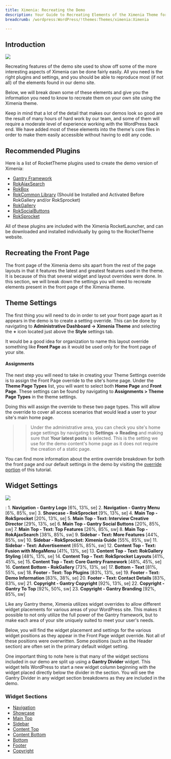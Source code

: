 ```yaml
---
title: Ximenia: Recreating the Demo
description: Your Guide to Recreating Elements of the Ximenia Theme for WordPress
breadcrumb: /wordpress:WordPress/!themes:Themes/ximenia:Ximenia

---
```


Introduction
-----

![][ximenia]

Recreating features of the demo site used to show off some of the more interesting aspects of Ximenia can be done fairly easily. All you need is the right plugins and settings, and you should be able to reproduce most (if not all) of the elements found in our demo site. 

Below, we will break down some of these elements and give you the information you need to know to recreate them on your own site using the Ximenia theme.

Keep in mind that a lot of the detail that makes our demos look so good are the result of many hours of hard work by our team, and some of them will require a moderate level of experience working with the WordPress back end. We have added most of these elements into the theme's core files in order to make them easily accessible without having to edit any code.

Recommended Plugins
-----

Here is a list of RocketTheme plugins used to create the demo version of Ximenia:

* [Gantry Framework][gantry]
* [RokAjaxSearch][rokajaxsearch]
* [RokBox][rokbox]
* [RokCommon Library](http://www.rockettheme.com/wordpress/plugins/rokutilities) (Should be Installed and Activated Before RokGallery and/or RokSprocket)
* [RokGallery][rokgallery]
* [RokSocialButtons][social]
* [RokSprocket][roksprocket]

All of these plugins are included with the Ximenia RocketLauncher, and can be downloaded and installed individually by going to the RocketTheme website.

Recreating the Front Page
-----

The front page of the Ximenia demo sits apart from the rest of the page layouts in that it features the latest and greatest features used in the theme. It is because of this that several widget and layout overrides were done. In this section, we will break down the settings you will need to recreate elements present in the front page of the Ximenia theme.

Theme Settings
-----

The first thing you will need to do in order to set your front page apart as it appears in the demo is to create a setting override. This can be done by navigating to **Administrative Dashboard -> Ximenia Theme** and selecting the **+** icon located just above the **Style** settings tab. 

It would be a good idea for organization to name this layout override something like **Front Page** as it would be used only for the front page of your site.

#### Assignments

The next step you will need to take in creating your Theme Settings override is to assign the Front Page override to the site's home page. Under the **Theme Page Types** list, you will want to select both **Home Page** and **Front Page**. These settings can be found by navigating to **Assignments > Theme Page Types** in the theme settings.

Doing this will assign the override to these two page types. This will allow the override to cover all access scenarios that would lead a user to your site's main home page.

>> Under the administrative area, you can check you site's home page settings by navigating to **Settings -> Reading** and making sure that **Your latest posts** is selected. This is the setting we use for the demo content's home page as it does not require the creation of a static page.

You can find more information about the entire override breakdown for both the front page and our default settings in the demo by visiting the [override portion][demooverride] of this tutorial.

Widget Settings
-----

![][ximenia2]

:   1. **Navigation - Gantry Logo** [6%, 13%, se]
    2. **Navigation - Gantry Menu** [6%, 85%, sw]
    3. **Showcase - RokSprocket** [9%, 13%, se]
    4. **Main Top - RokSprocket** [20%, 13%, se]
    5. **Main Top - Text: Interview Creative Director** [29%, 13%, se]
    6. **Main Top - Gantry Social Buttons** [20%, 85%, sw]
    7. **Main Top - Text: Top Features** [26%, 85%, sw]
    8. **Main Top - RokAjaxSearch** [38%, 85%, sw]
    9. **Sidebar - Text: More Features** [44%, 85%, sw]
    10. **Sidebar - RokSprocket: Ximenia Guide** [55%, 85%, sw]
    11. **Sidebar - Text: Advertisement** [65%, 85%, sw]
    12. **Content Top - Text: Fusion with MegaMenu** [41%, 13%, se]
    13. **Content Top - Text: RokGallery Styling** [48%, 13%, se]
    14. **Content Top - Text: RokSprocket Layouts** [41%, 45%, se]
    15. **Content Top - Text: Core Gantry Framework** [48%, 45%, se]
    16. **Content Bottom - RokGallery** [73%, 13%, se]
    17. **Bottom - Text** [81%, 55%, sw]
    18. **Footer - Text: Top Plugins** [83%, 13%, se]
    19. **Footer - Text: Demo Information** [83%, 38%, se]
    20. **Footer - Text: Contact Details** [83%, 83%, sw]
    21. **Copyright - Gantry Copyright** [92%, 13%, se]
    22. **Copyright - Gantry To Top** [92%, 50%, sw]
    23. **Copyright - Gantry Branding** [92%, 85%, sw]

Like any Gantry theme, Ximenia utilizes widget overrides to allow different widget placements for various areas of your WordPress site. This makes it possible to not only utilize the full power of the Gantry framework, but to make each area of your site uniquely suited to meet your user's needs.

Below, you will find the widget placement and settings for the various widget positions as they appear in the Front Page widget override. Not all of these positions were overwritten. Some positions (such as the Header section) are often set in the primary default widget setting.

One important thing to note here is that many of the widget sections included in our demo are split up using a **Gantry Divider** widget. This widget tells WordPress to start a new widget column beginning with the widget placed directly below the divider in the section. You will see the Gantry Divider in any widget section breakdowns as they are included in the demo.

### Widget Sections

* [Navigation][navigation]
* [Showcase][showcase]
* [Main Top][maintop]
* [Sidebar][sidebar]
* [Content Top][contenttop]
* [Content Bottom][contentbottom]
* [Bottom][bottom]
* [Footer][footer]
* [Copyright][copyright]

[gantry]: http://gantry.org/downloads
[rokajaxsearch]: http://www.rockettheme.com/wordpress/plugins/rokajaxsearch
[rokbox]: http://www.rockettheme.com/wordpress/plugins/rokbox
[roksprocket]: http://www.rockettheme.com/wordpress/plugins/roksprocket
[ximenia]: assets/ximenia.jpeg
[ximenia2]: assets/ximenia2.jpeg
[roksprocket]: http://www.rockettheme.com/wordpress/plugins/roksprocket
[rokgallery]: http://www.rockettheme.com/wordpress/plugins/rokgallery
[faq]: faq.md
[menu]: ../../start/menu.md
[override]: http://docs.gantry.org/gantry4/configure
[navigation]: demo_navigation.md
[contenttop]: demo_contenttop.md
[showcase]: demo_showcase.md
[maintop]: demo_maintop.md
[feature]: demo_feature.md
[sidebar]: demo_sidebar.md
[contenttop]: demo_contenttop.md
[contentbottom]: demo_contentbottom.md
[bottom]: demo_bottom.md
[extension]: demo_extension.md
[footer]: demo_footer.md
[copyright]: demo_copyright.md
[demooverride]: demo_override.md
[social]: http://www.rockettheme.com/wordpress/plugins/rokutilities
